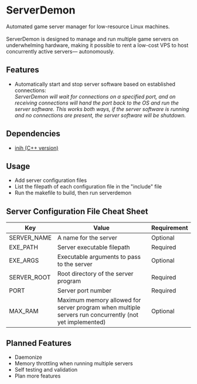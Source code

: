 # ServerDemon
Automated game server manager for low-resource Linux machines. 
<br>
<br>
ServerDemon is designed to manage and run multiple game servers on underwhelming hardware, making it possible to rent a low-cost VPS to host concurrently active servers— autonomously. 
<br>
## Features
+ Automatically start and stop server software based on established connections: <br>
*ServerDemon will wait for connections on a specified port, and on receiving connections will hand the port back to the OS and run the server software. This works both ways, if the server software is running and no connections are present, the server software will be shutdown.*

## Dependencies
+ [inih (C++ version)](https://github.com/jtilly/inih)

## Usage
+ Add server configuration files
+ List the filepath of each configuration file in the "include" file
+ Run the makefile to build, then run serverdemon

## Server Configuration File Cheat Sheet
| Key | Value | Requirement |
| --- | ----- | ----------- |
| SERVER_NAME | A name for the server | Optional |
| EXE_PATH | Server executable filepath | Required |
| EXE_ARGS | Executable arguments to pass to the server | Optional |
| SERVER_ROOT | Root directory of the server program | Required |
| PORT | Server port number | Required |
| MAX_RAM | Maximum memory allowed for server program when multiple servers run concurrently (not yet implemented) | Optional |

## Planned Features
+ Daemonize
+ Memory throttling when running multiple servers
+ Self testing and validation
+ Plan more features
